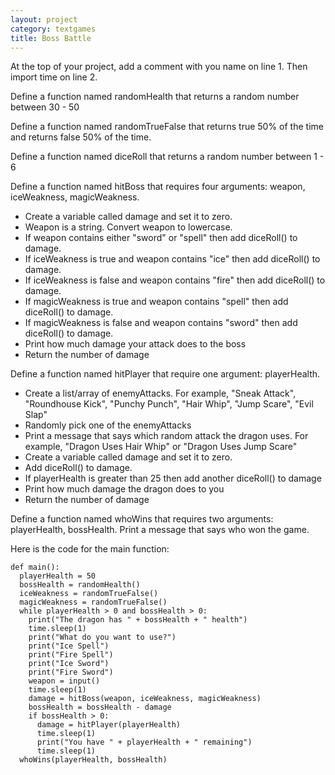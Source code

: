 ```yaml
---
layout: project
category: textgames
title: Boss Battle
---
```

At the top of your project, add a comment with you name on line 1. Then import time on line 2.

Define a function named randomHealth that returns a random number between 30 - 50

Define a function named randomTrueFalse that returns true 50% of the time and returns false 50% of the time.

Define a function named diceRoll that returns a random number between 1 - 6

Define a function named hitBoss that requires four arguments: weapon, iceWeakness, magicWeakness.
  - Create a variable called damage and set it to zero.
  - Weapon is a string. Convert weapon to lowercase.
  - If weapon contains either "sword" or "spell" then add diceRoll() to damage.
  - If iceWeakness is true and weapon contains "ice" then add diceRoll() to damage.
  - If iceWeakness is false and weapon contains "fire" then add diceRoll() to damage.
  - If magicWeakness is true and weapon contains "spell" then add diceRoll() to damage.
  - If magicWeakness is false and weapon contains "sword" then add diceRoll() to damage.
  - Print how much damage your attack does to the boss
  - Return the number of damage

Define a function named hitPlayer that require one argument: playerHealth.
  - Create a list/array of enemyAttacks. For example, "Sneak Attack", "Roundhouse Kick", "Punchy Punch", "Hair Whip", "Jump Scare", "Evil Slap"
  - Randomly pick one of the enemyAttacks
  - Print a message that says which random attack the dragon uses. For example, "Dragon Uses Hair Whip" or "Dragon Uses Jump Scare"
  - Create a variable called damage and set it to zero.
  - Add diceRoll() to damage.
  - If playerHealth is greater than 25 then add another diceRoll() to damage
  - Print how much damage the dragon does to you
  - Return the number of damage

Define a function named whoWins that requires two arguments: playerHealth, bossHealth. Print a message that says who won the game.


Here is the code for the main function:
```
def main():
  playerHealth = 50
  bossHealth = randomHealth()
  iceWeakness = randomTrueFalse()
  magicWeakness = randomTrueFalse()
  while playerHealth > 0 and bossHealth > 0:
    print("The dragon has " + bossHealth + " health")
    time.sleep(1)
    print("What do you want to use?")
    print("Ice Spell")
    print("Fire Spell")
    print("Ice Sword")
    print("Fire Sword")
    weapon = input()
    time.sleep(1)
    damage = hitBoss(weapon, iceWeakness, magicWeakness)
    bossHealth = bossHealth - damage
    if bossHealth > 0:
      damage = hitPlayer(playerHealth)
      time.sleep(1)
      print("You have " + playerHealth + " remaining")
      time.sleep(1)
  whoWins(playerHealth, bossHealth)
```
